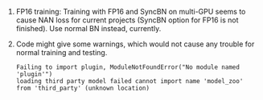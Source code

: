 
1. FP16 training: Training with FP16 and SyncBN on multi-GPU seems to cause NAN loss for current projects (SyncBN option for FP16 is not finished). Use normal BN instead, currently.

2. Code might give some warnings, which would not cause any trouble for normal training and testing.

   ```
   Failing to import plugin, ModuleNotFoundError("No module named 'plugin'")
   loading third party model failed cannot import name 'model_zoo' from 'third_party' (unknown location)
   ```
